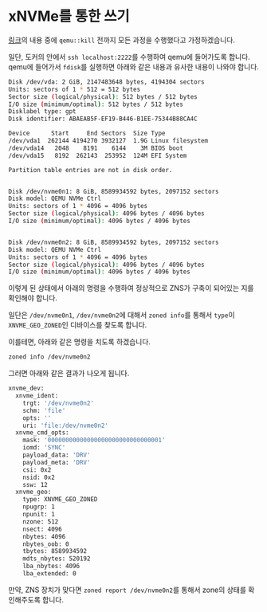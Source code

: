 # xNVMe를 통한 쓰기

[링크](../ZNS-emulate/ZNS-emulate-xNVMe.md)의 내용 중에 `qemu::kill` 전까지
모든 과정을 수행했다고 가정하겠습니다.

일단, 도커의 안에서 `ssh localhost:2222`를 수행하여 qemu에 들어가도록 합니다.
qemu에 들어가서 `fdisk`를 실행하면 아래와 같은 내용과 유사한 내용이 나와야 합니다.

```bash
Disk /dev/vda: 2 GiB, 2147483648 bytes, 4194304 sectors
Units: sectors of 1 * 512 = 512 bytes
Sector size (logical/physical): 512 bytes / 512 bytes
I/O size (minimum/optimal): 512 bytes / 512 bytes
Disklabel type: gpt
Disk identifier: ABAEAB5F-EF19-B446-B1EE-75344B88CA4C

Device      Start     End Sectors  Size Type
/dev/vda1  262144 4194270 3932127  1.9G Linux filesystem
/dev/vda14   2048    8191    6144    3M BIOS boot
/dev/vda15   8192  262143  253952  124M EFI System

Partition table entries are not in disk order.


Disk /dev/nvme0n1: 8 GiB, 8589934592 bytes, 2097152 sectors
Disk model: QEMU NVMe Ctrl
Units: sectors of 1 * 4096 = 4096 bytes
Sector size (logical/physical): 4096 bytes / 4096 bytes
I/O size (minimum/optimal): 4096 bytes / 4096 bytes


Disk /dev/nvme0n2: 8 GiB, 8589934592 bytes, 2097152 sectors
Disk model: QEMU NVMe Ctrl
Units: sectors of 1 * 4096 = 4096 bytes
Sector size (logical/physical): 4096 bytes / 4096 bytes
I/O size (minimum/optimal): 4096 bytes / 4096 bytes
```

이렇게 된 상태에서 아래의 명령을 수행하여 정상적으로
ZNS가 구축이 되어있는 지를 확인해야 합니다.

일단은 `/dev/nvme0n1`, `/dev/nvme0n2`에 대해서 `zoned info`를 통해서
`type`이 `XNVME_GEO_ZONED`인 디바이스를 찾도록 합니다.

이를테면, 아래와 같은 명령을 치도록 하겠습니다.

```bash
zoned info /dev/nvme0n2
```

그러면 아래와 같은 결과가 나오게 됩니다.

```bash
xnvme_dev:
  xnvme_ident:
    trgt: '/dev/nvme0n2'
    schm: 'file'
    opts: ''
    uri: 'file:/dev/nvme0n2'
  xnvme_cmd_opts:
    mask: '00000000000000000000000000000001'
    iomd: 'SYNC'
    payload_data: 'DRV'
    payload_meta: 'DRV'
    csi: 0x2
    nsid: 0x2
    ssw: 12
  xnvme_geo:
    type: XNVME_GEO_ZONED
    npugrp: 1
    npunit: 1
    nzone: 512
    nsect: 4096
    nbytes: 4096
    nbytes_oob: 0
    tbytes: 8589934592
    mdts_nbytes: 520192
    lba_nbytes: 4096
    lba_extended: 0
```

만약, ZNS 장치가 맞다면 `zoned report /dev/nvme0n2`를 통해서
zone의 상태를 확인해주도록 합니다.
